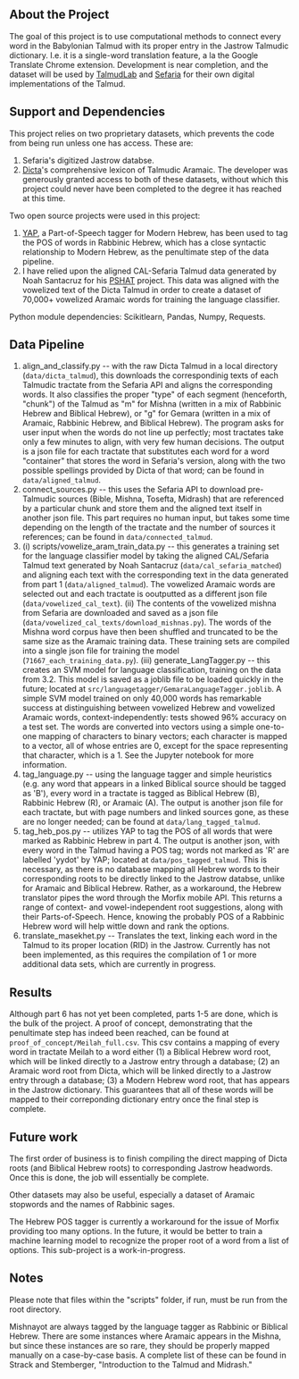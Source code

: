 ## About the Project
The goal of this project is to use computational methods to connect every word in the Babylonian Talmud with its proper entry in the Jastrow Talmudic dictionary. I.e. it is a single-word translation feature, a la the Google Translate Chrome extension. Development is near completion, and the dataset will be used by [TalmudLab](https://dilac.iac.gatech.edu/node/66) and [Sefaria](https://www.sefaria.org/texts) for their own digital implementations of the Talmud.

## Support and Dependencies
This project relies on two proprietary datasets, which prevents the code from being run unless one has access. These are:
1. Sefaria's digitized Jastrow databse.
2. [Dicta](https://dicta.org.il/)'s comprehensive lexicon of Talmudic Aramaic.
The developer was generously granted access to both of these datasets, without which this project could never have been completed to the degree it has reached at this time.

Two open source projects were used in this project:
1. [YAP](https://github.com/onlplab/yap), a Part-of-Speech tagger for Modern Hebrew, has been used to tag the POS of words in Rabbinic Hebrew, which has a close syntactic relationship to Modern Hebrew, as the penultimate step of the data pipeline.
2. I have relied upon the aligned CAL-Sefaria Talmud data generated by Noah Santacruz for his [PSHAT](https://github.com/nsantacruz/PSHAT) project. This data was aligned with the vowelized text of the Dicta Talmud in order to create a dataset of 70,000+ vowelized Aramaic words for training the language classifier.

Python module dependencies: Scikitlearn, Pandas, Numpy, Requests.

## Data Pipeline
1. align_and_classify.py -- with the raw Dicta Talmud in a local directory (`data/dicta_talmud`), this downloads the correspondinig texts of each Talmudic tractate from the Sefaria API and aligns the corresponding words. It also classifies the proper "type" of each segment (henceforth, "chunk") of the Talmud as "m" for Mishna (written in a mix of Rabbinic Hebrew and Biblical Hebrew), or "g" for Gemara (written in a mix of Aramaic, Rabbinic Hebrew, and Biblical Hebrew). The program asks for user input when the words do not line up perfectly; most tractates take only a few minutes to align, with very few human decisions. The output is a json file for each tractate that substitutes each word for a word "container" that stores the word in Sefaria's version, along with the two possible spellings provided by Dicta of that word; can be found in `data/aligned_talmud`.
2. connect_sources.py -- this uses the Sefaria API to download pre-Talmudic sources (Bible, Mishna, Tosefta, Midrash) that are referenced by a particular chunk and store them and the aligned text itself in another json file. This part requires no human input, but takes some time depending on the length of the tractate and the number of sources it references; can be found in `data/connected_talmud`.
3. (i) scripts/vowelize_aram_train_data.py -- this generates a training set for the language classifier model by taking the aligned CAL/Sefaria Talmud text generated by Noah Santacruz (`data/cal_sefaria_matched`) and aligning each text with the corresponding text in the data generated from part 1 (`data/aligned_talmud`). The vowelized Aramaic words are selected out and each tractate is ooutputted as a different json file (`data/vowelized_cal_text`).
(ii) The contents of the vowelized mishna from Sefaria are downloaded and saved as a json file (`data/vowelized_cal_texts/download_mishnas.py`). The words of the Mishna word corpus have then been shuffled and truncated to be the same size as the Aramaic training data. These training sets are compiled into a single json file for training the model (`71667_each_training_data.py`).
(iii) generate_LangTagger.py -- this creates an SVM model for language classification, training on the data from 3.2. This model is saved as a joblib file to be loaded quickly in the future; located at `src/languagetagger/GemaraLanguageTagger.joblib`. A simple SVM model trained on only 40,000 words has remarkable success at distinguishing between vowelized Hebrew and vowelized Aramaic words, context-independently: tests showed 96% accuracy on a test set. The words are converted into vectors using a simple one-to-one mapping of characters to binary vectors; each character is mapped to a vector, all of whose entries are 0, except for the space representing that character, which is a 1. See the Jupyter notebook for more information.
4. tag_language.py -- using the language tagger and simple heuristics (e.g. any word that appears in a linked Biblical source should be tagged as 'B'), every word in a tractate is tagged as Biblical Hebrew (B), Rabbinic Hebrew (R), or Aramaic (A). The output is another json file for each tractate, but with page numbers and linked sources gone, as these are no longer needed; can be found at `data/lang_tagged_talmud`.
5. tag_heb_pos.py -- utilizes YAP to tag the POS of all words that were marked as Rabbinic Hebrew in part 4. The output is another json, with every word in the Talmud having a POS tag; words not marked as 'R' are labelled 'yydot' by YAP; located at `data/pos_tagged_talmud`. This is necessary, as there is no database mapping all Hebrew words to their corresponding roots to be directly linked to the Jastrow databse, unlike for Aramaic and Biblical Hebrew. Rather, as a workaround, the Hebrew translator pipes the word through the Morfix mobile API. This returns a range of context- and vowel-independent root suggestions, along with their Parts-of-Speech. Hence, knowing the probably POS of a Rabbinic Hebrew word will help wittle down and rank the options.
6. translate_masekhet.py -- Translates the text, linking each word in the Talmud to its proper location (RID) in the Jastrow. Currently has not been implemented, as this requires the compilation of 1 or more additional data sets, which are currently in progress.

## Results
Although part 6 has not yet been completed, parts 1-5 are done, which is the bulk of the project. A proof of concept, demonstrating that the penultimate step has indeed been reached, can be found at `proof_of_concept/Meilah_full.csv`. This csv contains a mapping of every word in tractate Meilah to a word either (1) a Biblical Hebrew word root, which will be linked directly to a Jastrow entry through a database; (2) an Aramaic word root from Dicta, which will be linked directly to a Jastrow entry through a database; (3) a Modern Hebrew word root, that has appears in the Jastrow dictionary. This guarantees that all of these words will be mapped to their correponding dictionary entry once the final step is complete.

## Future work
The first order of business is to finish compiling the direct mapping of Dicta roots (and Biblical Hebrew roots) to corresponding Jastrow headwords. Once this is done, the job will essentially be complete.

Other datasets may also be useful, especially a dataset of Aramaic stopwords and the names of Rabbinic sages.

The Hebrew POS tagger is currently a workaround for the issue of Morfix providing too many options. In the future, it would be better to train a machine learning model to recognize the proper root of a word from a list of options. This sub-project is a work-in-progress.

## Notes
Please note that files within the "scripts" folder, if run, must be run from the root directory.

Mishnayot are always tagged by the language tagger as Rabbinic or Biblical Hebrew. There are some instances where Aramaic appears in the Mishna, but since these instances are so rare, they should be properly mapped manually on a case-by-case basis. A complete list of these can be found in Strack and Stemberger, "Introduction to the Talmud and Midrash."
